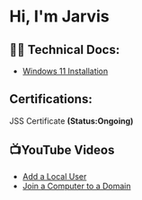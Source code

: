 <h1>Hi, I'm Jarvis</h1>

<h2>👨‍💻 Technical Docs:</h2>
<ul>
  <li><a href="https://github.com/jarvisrichard21/Install-win11">Windows 11 Installation</a></li>
</ul>

<h2>Certifications:</h2>
<p> JSS Certificate <b>(Status:Ongoing)</b></p>

<h2>📺YouTube Videos</h2>
<ul>
  <li><a href="https://youtu.be/yX7b-3318eo">Add a Local User</a></li>
  <li><a href="https://youtu.be/XLeHoZG2J7o">Join a Computer to a Domain</a></li>
</ul>


